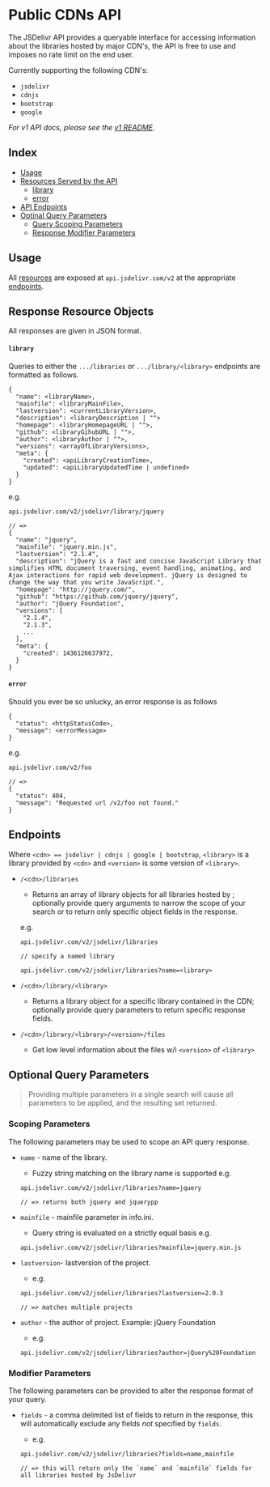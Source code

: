 
# Public CDNs API

The JSDelivr API provides a queryable interface for accessing information about the libraries hosted by major CDN's,
the API is free to use and imposes no rate limit on the end user.

Currently supporting the following CDN's:

- `jsdelivr`
- `cdnjs`
- `bootstrap`
- `google`

*For v1 API docs, please see the [v1 README](v1README.md).*

## Index

- [Usage][usage-url]
- [Resources Served by the API][resources-url]
  - [library][resources-library-url]
  - [error][resources-error-url]
- [API Endpoints][endpoints-url]
- [Optinal Query Parameters][parameters-query-url]
  - [Query Scoping Parameters][parameters-scoping-url]
  - [Response Modifier Parameters][parameters-modifier-url]

## Usage

All [resources][resources-url] are exposed at `api.jsdelivr.com/v2`
at the appropriate [endpoints][endpoints-url].

## Response Resource Objects

All responses are given in JSON format.

#### `library`

Queries to either the `.../libraries` or `.../library/<library>` endpoints are formatted as follows.

```
{
  "name": <libraryName>,
  "mainfile": <libraryMainFile>,
  "lastversion": <currentLibraryVersion>,
  "description": <libraryDescription | "">
  "homepage": <libraryHomepageURL | "">,
  "github": <libraryGihubURL | "">,
  "author": <libraryAuthor | "">,
  "versions": <arrayOfLibraryVersions>,
  "meta": {
    "created": <apiLibraryCreationTime>,
    "updated": <apiLibraryUpdatedTime | undefined>
  }
}
```

e.g.
```
api.jsdelivr.com/v2/jsdelivr/library/jquery

// =>
{
  "name": "jquery",
  "mainfile": "jquery.min.js",
  "lastversion": "2.1.4",
  "description": "jQuery is a fast and concise JavaScript Library that simplifies HTML document traversing, event handling, animating, and Ajax interactions for rapid web development. jQuery is designed to change the way that you write JavaScript.",
  "homepage": "http://jquery.com/",
  "github": "https://github.com/jquery/jquery",
  "author": "jQuery Foundation",
  "versions": [
    "2.1.4",
    "2.1.3",
    ...
  ],
  "meta": {
    "created": 1436126637972,
  }
}
```

#### `error`

Should you ever be so unlucky, an error response is as follows

```
{
  "status": <httpStatusCode>,
  "message": <errorMessage>
}
```

e.g.

```
api.jsdelivr.com/v2/foo

// =>
{
  "status": 404,
  "message": "Requested url /v2/foo not found."
}
```

## Endpoints

Where `<cdn> == jsdelivr | cdnjs | google | bootstrap`,
`<library>` is a library provided by `<cdn>`
and `<version>` is some version of `<library>`.

- `/<cdn>/libraries`
  - Returns an array of library objects for all libraries hosted by <cdn>;
  optionally provide query arguments to narrow the scope of your search or to return only specific object fields in the response.

  e.g.

  ```
  api.jsdelivr.com/v2/jsdelivr/libraries

  // specify a named library

  api.jsdelivr.com/v2/jsdelivr/libraries?name=<library>
  ```

- `/<cdn>/library/<library>`
  - Returns a library object for a specific library contained in the CDN;
  optionally provide query parameters to return specific response fields.
- `/<cdn>/library/<library>/<version>/files`
  - Get low level information about the files w/i `<version>` of `<library>`

## Optional Query Parameters

> Providing multiple parameters in a single search will cause all parameters to be applied, and the resulting set returned.

### Scoping Parameters

The following parameters may be used to scope an API query response.

- `name` - name of the library.
  -  Fuzzy string matching on the library name is supported e.g.

  ```
  api.jsdelivr.com/v2/jsdelivr/libraries?name=jquery

  // => returns both jquery and jquerypp
  ```
- `mainfile` - mainfile parameter in info.ini.
  - Query string is evaluated on a strictly equal basis e.g.

  ```
  api.jsdelivr.com/v2/jsdelivr/libraries?mainfile=jquery.min.js
  ```
- `lastversion`- lastversion of the project.
  - e.g.

  ```
  api.jsdelivr.com/v2/jsdelivr/libraries?lastversion=2.0.3

  // => matches multiple projects
  ```
- `author` - the author of project. Example: jQuery Foundation
  - e.g.

  ```
  api.jsdelivr.com/v2/jsdelivr/libraries?author=jQuery%20Foundation
  ```

### Modifier Parameters

The following parameters can be provided to alter the response format of your query.

- `fields` - a comma delimited list of fields to return in the response,
  this will automatically exclude any fields *not* specified by `fields`.
  - e.g.

  ```
  api.jsdelivr.com/v2/jsdelivr/libraries?fields=name,mainfile

  // => this will return only the `name` and `mainfile` fields for all libraries hosted by JsDelivr
  ```

[usage-url]: #usage
[resources-url]: #response-resource-objects
[resources-library-url]: #library
[resources-error-url]: #error
[endpoints-url]: #endpoints
[parameters-query-url]: #optional-query-parameters
[parameters-scoping-url]: #scoping-parameters
[parameters-modifier-url]: #modifier-parameters
